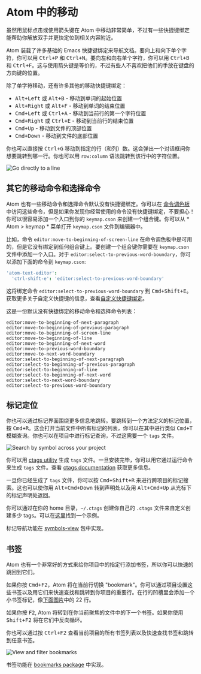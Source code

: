 # Atom 中的移动

虽然用鼠标点击或使用箭头键在 Atom 中移动非常简单，不过有一些快捷键绑定能帮助你解放双手并更快定位到相关内容附近。

Atom 装载了许多基础的 Emacs 快捷键绑定来导航文档。要向上和向下单个字符，你可以用 <kbd>Ctrl+P</kbd> 和 <kbd>Ctrl+N</kbd>。要向左和向右单个字符，你可以用 <kbd>Ctrl+B</kbd> 和 <kbd>Ctrl+F</kbd>。这与使用箭头键是等价的，不过有些人不喜欢把他们的手放在键盘的方向键的位置。

除了单字符移动，还有许多其他的移动快捷键绑定：

* <kbd>Alt+Left</kbd> 或 <kbd>Alt+B</kbd> - 移动到单词的起始位置
* <kbd>Alt+Right</kbd> 或 <kbd>Alt+F</kbd> - 移动到单词的结束位置
* <kbd>Cmd+Left</kbd> 或 <kbd>Ctrl+A</kbd> - 移动到当前行的第一个字符位置
* <kbd>Cmd+Right</kbd> 或 <kbd>Ctrl+E</kbd> - 移动到当前行的结束位置
* <kbd>Cmd+Up</kbd> - 移动到文件的顶部位置
* <kbd>Cmd+Down</kbd> - 移动到文件的底部位置

你也可以直接按 <kbd>Ctrl+G</kbd> 移动到指定的行（和列）数。这会弹出一个对话框问你想要跳转到哪一行。你也可以用 `row:column` 语法跳转到该行中的字符位置。

![Go directly to a line](https://flight-manual.atom.io/using-atom/images/goto.png)

## 其它的移动命令和选择命令

Atom 也有一些移动命令和选择命令默认没有快捷键绑定。你可以在 [命令调色板](/linux/chapter1/atom-basics?id=命令调色板) 中访问这些命令，但是如果你发现你经常使用的命令没有快捷键绑定，不要担心！你可以很容易添加一个入口到你的 `keymap.cson` 来创建一个组合键。你可以从 * Atom > keymap * 菜单打开 `keymap.cson` 文件到编辑器中。

比如，命令 `editor:move-to-beginning-of-screen-line` 在命令调色板中是可用的，但是它没有绑定到任何组合键上。要创建一个组合键你需要在 `keymap.cson` 文件中添加一个入口。对于 `editor:select-to-previous-word-boundary`，你可以添加下面的命令到 `keymap.cson`:

```cson
'atom-text-editor':
  'ctrl-shift-e': 'editor:select-to-previous-word-boundary'
```

这将绑定命令 `editor:select-to-previous-word-boundary` 到 <kbd>Cmd+Shift+E</kbd>。获取更多关于自定义快捷键的信息，查看[自定义快捷键绑定](linux/chapter2/basic-customization?id=自定义快捷键绑定)。

这是一份默认没有快捷绑定的移动命令和选择命令列表：

```
editor:move-to-beginning-of-next-paragraph
editor:move-to-beginning-of-previous-paragraph
editor:move-to-beginning-of-screen-line
editor:move-to-beginning-of-line
editor:move-to-beginning-of-next-word
editor:move-to-previous-word-boundary
editor:move-to-next-word-boundary
editor:select-to-beginning-of-next-paragraph
editor:select-to-beginning-of-previous-paragraph
editor:select-to-beginning-of-line
editor:select-to-beginning-of-next-word
editor:select-to-next-word-boundary
editor:select-to-previous-word-boundary
```

## 标记定位

你也可以通过标记界面围绕更多信息地跳转。要跳转到一个方法定义的标记位置，按 <kbd>Cmd+R</kbd>。这会打开当前文件中所有标记的列表，你可以在其中进行类似 <kbd>Cmd+T</kbd>模糊查询。你也可以在项目中进行标记查询，不过这需要一个 `tags` 文件。

![Search by symbol across your project](https://flight-manual.atom.io/using-atom/images/symbol.png)

你可以用 [ctags utility](https://ctags.io/) 生成 `tags` 文件。一旦安装完毕，你可以用它通过运行命令来生成 `tags` 文件。查看 [ctags documentation](https://docs.ctags.io/en/latest/) 获取更多信息。

一旦你已经生成了 `tags` 文件，你可以按 <kbd>Cmd+Shift+R</kbd> 来进行跨项目的标记搜索。这也可以使你用 <kbd>Alt+Cmd+Down</kbd> 转到声明处以及用 <kbd>Alt+Cmd+Up</kbd> 从光标下的标记声明处返回。

你可以通过在你的 home 目录，`~/.ctags` 创建你自己的 `.ctags` 文件来自定义创建多少 tags。可以在[这里](https://github.com/atom/symbols-view/blob/master/lib/ctags-config)找到一个示例。

标记导航功能在 [symbols-view](https://github.com/atom/symbols-view) 包中实现。

## 书签

Atom 也有一个非常好的方式来给你项目中的指定行添加书签，所以你可以快速的跳回到它们。

如果你按 <kbd>Cmd+F2</kbd>，Atom 将在当前行切换 "bookmark"。你可以通过项目设置这些书签以及用它们来快速查找和跳转到你项目的重要行。在行的凹槽里会添加一个小书签标记，像[下面图片](/linux/chapter2/moving-in-atom?id=bookmarks-image)中的 22 行。

如果你按 <kbd>F2</kbd>, Atom 将转到在你当前聚焦的文件中的下一个书签。如果你使用 <kbd>Shift+F2</kbd> 将在它们中反向循环。

你也可以通过按 <kbd>Ctrl+F2</kbd> 查看当前项目的所有书签列表以及快速查找书签和跳转到任意书签。

<a id="bookmarks-image"></a>
![View and filter bookmarks](https://flight-manual.atom.io/using-atom/images/bookmarks.png)

书签功能在 [bookmarks package](https://github.com/atom/bookmarks) 中实现。
